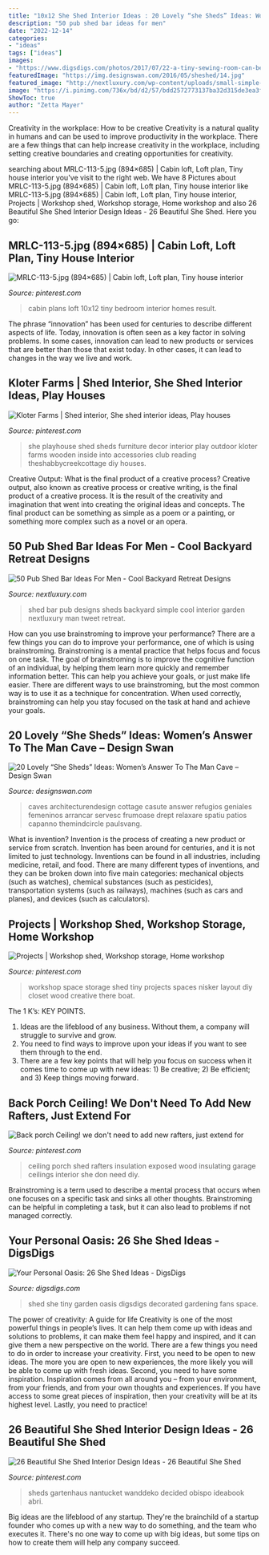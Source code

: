 ```yaml
---
title: "10x12 She Shed Interior Ideas : 20 Lovely “she Sheds” Ideas: Women’s Answer To The Man Cave – Design Swan"
description: "50 pub shed bar ideas for men"
date: "2022-12-14"
categories:
- "ideas"
tags: ["ideas"]
images:
- "https://www.digsdigs.com/photos/2017/07/22-a-tiny-sewing-room-can-be-your-hobby-oasis-use-your-she-shed-the-best-way-possible.jpg"
featuredImage: "https://img.designswan.com/2016/05/sheshed/14.jpg"
featured_image: "http://nextluxury.com/wp-content/uploads/small-simple-pub-shed-bar-ideas.jpg"
image: "https://i.pinimg.com/736x/bd/d2/57/bdd2572773137ba32d315de3ea3fb5fa--rv-homes-log-cabins.jpg"
ShowToc: true
author: "Zetta Mayer"
---
```



Creativity in the workplace: How to be creative
Creativity is a natural quality in humans and can be used to improve productivity in the workplace. There are a few things that can help increase creativity in the workplace, including setting creative boundaries and creating opportunities for creativity.

	

		
searching about MRLC-113-5.jpg (894×685) | Cabin loft, Loft plan, Tiny house interior you've visit to the right web. We have 8 Pictures about MRLC-113-5.jpg (894×685) | Cabin loft, Loft plan, Tiny house interior like MRLC-113-5.jpg (894×685) | Cabin loft, Loft plan, Tiny house interior, Projects | Workshop shed, Workshop storage, Home workshop and also 26 Beautiful She Shed Interior Design Ideas - 26 Beautiful She Shed. Here you go:
		
    
## MRLC-113-5.jpg (894×685) | Cabin Loft, Loft Plan, Tiny House Interior

<img loading=lazy src="https://i.pinimg.com/736x/bd/d2/57/bdd2572773137ba32d315de3ea3fb5fa--rv-homes-log-cabins.jpg" onerror="this.onerror=null;this.src='https://tse1.mm.bing.net/th?id=OIP.ej1zFEp5OjSMMBJHOacMqwHaFq&amp;pid=15.1';" alt="MRLC-113-5.jpg (894×685) | Cabin loft, Loft plan, Tiny house interior">

_Source: pinterest.com_

>cabin plans loft 10x12 tiny bedroom interior homes result. 

	

The phrase “innovation” has been used for centuries to describe different aspects of life. Today, innovation is often seen as a key factor in solving problems. In some cases, innovation can lead to new products or services that are better than those that exist today. In other cases, it can lead to changes in the way we live and work.

    
## Kloter Farms | Shed Interior, She Shed Interior Ideas, Play Houses

<img loading=lazy src="https://i.pinimg.com/736x/c9/a9/0c/c9a90c8f3232731f3a375bb47e5e8e92--girls-playhouse-playhouse-ideas.jpg" onerror="this.onerror=null;this.src='https://tse3.mm.bing.net/th?id=OIP.OS0STmKiUP46-ZQ-uEuTWAHaLH&amp;pid=15.1';" alt="Kloter Farms | Shed interior, She shed interior ideas, Play houses">

_Source: pinterest.com_

>she playhouse shed sheds furniture decor interior play outdoor kloter farms wooden inside into accessories club reading theshabbycreekcottage diy houses. 

	

Creative Output: What is the final product of a creative process?
Creative output, also known as creative process or creative writing, is the final product of a creative process. It is the result of the creativity and imagination that went into creating the original ideas and concepts. The final product can be something as simple as a poem or a painting, or something more complex such as a novel or an opera.

    
## 50 Pub Shed Bar Ideas For Men - Cool Backyard Retreat Designs

<img loading=lazy src="http://nextluxury.com/wp-content/uploads/small-simple-pub-shed-bar-ideas.jpg" onerror="this.onerror=null;this.src='https://tse3.mm.bing.net/th?id=OIP.f2qLvz2JUxysk3cCb0aYswHaHa&amp;pid=15.1';" alt="50 Pub Shed Bar Ideas For Men - Cool Backyard Retreat Designs">

_Source: nextluxury.com_

>shed bar pub designs sheds backyard simple cool interior garden nextluxury man tweet retreat. 

	

How can you use brainstroming to improve your performance?
There are a few things you can do to improve your performance, one of which is using brainstroming. Brainstroming is a mental practice that helps focus and focus on one task. The goal of brainstroming is to improve the cognitive function of an individual, by helping them learn more quickly and remember information better. This can help you achieve your goals, or just make life easier. There are different ways to use brainstroming, but the most common way is to use it as a technique for concentration. When used correctly, brainstroming can help you stay focused on the task at hand and achieve your goals.

    
## 20 Lovely “She Sheds” Ideas: Women’s Answer To The Man Cave – Design Swan

<img loading=lazy src="https://img.designswan.com/2016/05/sheshed/14.jpg" onerror="this.onerror=null;this.src='https://tse1.mm.bing.net/th?id=OIP.nqgybRjwc4CTXFtnGOfcZQHaM0&amp;pid=15.1';" alt="20 Lovely “She Sheds” Ideas: Women’s Answer To The Man Cave – Design Swan">

_Source: designswan.com_

>caves architecturendesign cottage casute answer refugios geniales femeninos arrancar servesc frumoase drept relaxare spatiu patios capanno themindcircle paulsvang. 

	

What is invention?
Invention is the process of creating a new product or service from scratch. Invention has been around for centuries, and it is not limited to just technology. Inventions can be found in all industries, including medicine, retail, and food. There are many different types of inventions, and they can be broken down into five main categories: mechanical objects (such as watches), chemical substances (such as pesticides), transportation systems (such as railways), machines (such as cars and planes), and devices (such as calculators).

    
## Projects | Workshop Shed, Workshop Storage, Home Workshop

<img loading=lazy src="https://i.pinimg.com/originals/91/83/a7/9183a74a5ee1273af6a48bc7b94837b2.jpg" onerror="this.onerror=null;this.src='https://tse2.mm.bing.net/th?id=OIP.hTPJTJQGJSecwRFeF7_WZAAAAA&amp;pid=15.1';" alt="Projects | Workshop shed, Workshop storage, Home workshop">

_Source: pinterest.com_

>workshop space storage shed tiny projects spaces nisker layout diy closet wood creative there boat. 

	

The 1 K’s: KEY POINTS.
1. Ideas are the lifeblood of any business. Without them, a company will struggle to survive and grow.
2. You need to find ways to improve upon your ideas if you want to see them through to the end.
3. There are a few key points that will help you focus on success when it comes time to come up with new ideas: 1) Be creative; 2) Be efficient; and 3) Keep things moving forward.

    
## Back Porch Ceiling! We Don&#039;t Need To Add New Rafters, Just Extend For

<img loading=lazy src="https://i.pinimg.com/736x/8a/30/71/8a307141d7d66266e2c656d9417b798a.jpg" onerror="this.onerror=null;this.src='https://tse2.mm.bing.net/th?id=OIP.DnOq-0O3EKnODsO3hh-2kAHaJ4&amp;pid=15.1';" alt="Back porch Ceiling! we don&#039;t need to add new rafters, just extend for">

_Source: pinterest.com_

>ceiling porch shed rafters insulation exposed wood insulating garage ceilings interior she don need diy. 

	

Brainstroming is a term used to describe a mental process that occurs when one focuses on a specific task and sinks all other thoughts. Brainstroming can be helpful in completing a task, but it can also lead to problems if not managed correctly.

    
## Your Personal Oasis: 26 She Shed Ideas - DigsDigs

<img loading=lazy src="https://www.digsdigs.com/photos/2017/07/22-a-tiny-sewing-room-can-be-your-hobby-oasis-use-your-she-shed-the-best-way-possible.jpg" onerror="this.onerror=null;this.src='https://tse4.mm.bing.net/th?id=OIP.igUVv71T2IZOF3unLLidtQHaLH&amp;pid=15.1';" alt="Your Personal Oasis: 26 She Shed Ideas - DigsDigs">

_Source: digsdigs.com_

>shed she tiny garden oasis digsdigs decorated gardening fans space. 

	

The power of creativity: A guide for life
Creativity is one of the most powerful things in people’s lives. It can help them come up with ideas and solutions to problems, it can make them feel happy and inspired, and it can give them a new perspective on the world.
There are a few things you need to do in order to increase your creativity. First, you need to be open to new ideas. The more you are open to new experiences, the more likely you will be able to come up with fresh ideas. Second, you need to have some inspiration. Inspiration comes from all around you – from your environment, from your friends, and from your own thoughts and experiences. If you have access to some great pieces of inspiration, then your creativity will be at its highest level. Lastly, you need to practice!

    
## 26 Beautiful She Shed Interior Design Ideas - 26 Beautiful She Shed

<img loading=lazy src="https://i.pinimg.com/736x/9d/01/16/9d0116ee461afaefd3eb5ba15282425c.jpg" onerror="this.onerror=null;this.src='https://tse3.mm.bing.net/th?id=OIP.l-bjlHsYvcmmEi0_n3xyJgHaJ3&amp;pid=15.1';" alt="26 Beautiful She Shed Interior Design Ideas - 26 Beautiful She Shed">

_Source: pinterest.com_

>sheds gartenhaus nantucket wanddeko decided obispo ideabook abri. 

	

Big ideas are the lifeblood of any startup. They're the brainchild of a startup founder who comes up with a new way to do something, and the team who executes it. There's no one way to come up with big ideas, but some tips on how to create them will help any company succeed.

